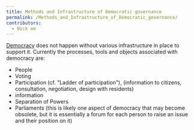 ```yaml
---
title: Methods and Infrastructure of Democratic governance
permalink: /Methods_and_Infrastructure_of_Democratic_governance/
contributors:
  - Nick em
---
```


[Democracy](/What_is_Democracy "wikilink") does not happen without
various infrastructure in place to support it. Currently the processes,
tools and objects associated with democracy are:

- People
- Voting
- Participation (cf. "Ladder of participation"), (information to
  citizens, consultation, negotiation, design with residents)
- information
- Separation of Powers
- Parliaments (this is likely one aspect of democracy that may become
  obsolete, but it is essentially a forum for each person to raise an
  issue and their position on it)
